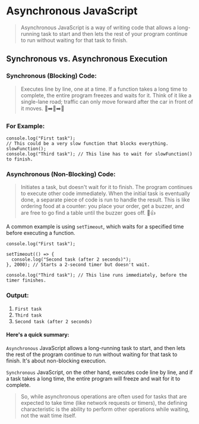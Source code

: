 # Asynchronous JavaScript

> Asynchronous JavaScript is a way of writing code that allows a long-running task to start and then lets the rest of your program continue to run without waiting for that task to finish.

## Synchronous vs. Asynchronous Execution

### Synchronous (Blocking) Code: 

> Executes line by line, one at a time. If a function takes a long time to complete, the entire program freezes and waits for it. Think of it like a single-lane road; traffic can only move forward after the car in front of it moves. 🚗➡️🚗➡️🚗

### For Example:

```
console.log("First task");
// This could be a very slow function that blocks everything.
slowFunction();
console.log("Third task"); // This line has to wait for slowFunction() to finish.
```

### Asynchronous (Non-Blocking) Code: 
>Initiates a task, but doesn't wait for it to finish. The program continues to execute other code immediately. When the initial task is eventually done, a separate piece of code is run to handle the result. This is like ordering food at a counter: you place your order, get a buzzer, and are free to go find a table until the buzzer goes off. 🍔👍

A common example is using `setTimeout`, which waits for a specified time before executing a function.

```
console.log("First task");

setTimeout(() => {
  console.log("Second task (after 2 seconds)");
}, 2000); // Starts a 2-second timer but doesn't wait.

console.log("Third task"); // This line runs immediately, before the timer finishes.
```

### Output:

1. `First task`
2. `Third task`
3. `Second task (after 2 seconds)`

#### Here's a quick summary:

`Asynchronous` JavaScript allows a long-running task to start, and then lets the rest of the program continue to run without waiting for that task to finish. It's about non-blocking execution.

`Synchronous` JavaScript, on the other hand, executes code line by line, and if a task takes a long time, the entire program will freeze and wait for it to complete.

> So, while asynchronous operations are often used for tasks that are expected to take time (like network requests or timers), the defining characteristic is the ability to perform other operations while waiting, not the wait time itself.